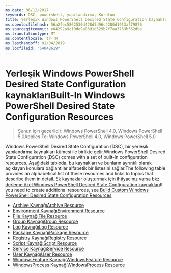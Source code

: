 ```yaml
---
ms.date: 06/12/2017
keywords: DSC, powershell, yapılandırma, Kurulum
title: Yerleşik Windows PowerShell Desired State Configuration kaynakları
ms.openlocfilehash: 56a2fec5862530d428d5d96c4200d1913af79876
ms.sourcegitcommit: e04292a9c10de9a8391d529b7f7aa3753b362dbe
ms.translationtype: MT
ms.contentlocale: tr-TR
ms.lasthandoff: 01/04/2019
ms.locfileid: "54048619"
---
```

# <a name="built-in-windows-powershell-desired-state-configuration-resources"></a><span data-ttu-id="f182a-103">Yerleşik Windows PowerShell Desired State Configuration kaynakları</span><span class="sxs-lookup"><span data-stu-id="f182a-103">Built-In Windows PowerShell Desired State Configuration Resources</span></span>

> <span data-ttu-id="f182a-104">Şunun için geçerlidir: Windows PowerShell 4.0, Windows PowerShell 5.0</span><span class="sxs-lookup"><span data-stu-id="f182a-104">Applies To: Windows PowerShell 4.0, Windows PowerShell 5.0</span></span>

<span data-ttu-id="f182a-105">Windows PowerShell Desired State Configuration (DSC), bir yerleşik yapılandırma kaynakları kümesi ile birlikte gelir.</span><span class="sxs-lookup"><span data-stu-id="f182a-105">Windows PowerShell Desired State Configuration (DSC) comes with a set of built-in configuration resources.</span></span> <span data-ttu-id="f182a-106">Aşağıdaki tabloda, bu kaynakları ve bunların ayrıntılı olarak açıklayan konulara bağlantılar alfabetik bir listesini sağlar.</span><span class="sxs-lookup"><span data-stu-id="f182a-106">The following table provides an alphabetical list of these resources and links to topics that describe them in detail.</span></span> <span data-ttu-id="f182a-107">Ek kaynaklar oluşturmak için ihtiyacınız varsa bkz [derleme özel Windows PowerShell Desired State Configuration kaynakları](../../../resources/authoringResource.md)</span><span class="sxs-lookup"><span data-stu-id="f182a-107">If you need to create additional resources, see [Build Custom Windows PowerShell Desired State Configuration Resources](../../../resources/authoringResource.md)</span></span>

* [<span data-ttu-id="f182a-108">Archive Kaynağı</span><span class="sxs-lookup"><span data-stu-id="f182a-108">Archive Resource</span></span>](archiveResource.md)
* [<span data-ttu-id="f182a-109">Environment Kaynağı</span><span class="sxs-lookup"><span data-stu-id="f182a-109">Environment Resource</span></span>](environmentResource.md)
* [<span data-ttu-id="f182a-110">File Kaynağı</span><span class="sxs-lookup"><span data-stu-id="f182a-110">File Resource</span></span>](fileResource.md)
* [<span data-ttu-id="f182a-111">Group Kaynağı</span><span class="sxs-lookup"><span data-stu-id="f182a-111">Group Resource</span></span>](groupResource.md)
* [<span data-ttu-id="f182a-112">Log Kaynağı</span><span class="sxs-lookup"><span data-stu-id="f182a-112">Log Resource</span></span>](logResource.md)
* [<span data-ttu-id="f182a-113">Package Kaynağı</span><span class="sxs-lookup"><span data-stu-id="f182a-113">Package Resource</span></span>](packageResource.md)
* [<span data-ttu-id="f182a-114">Registry Kaynağı</span><span class="sxs-lookup"><span data-stu-id="f182a-114">Registry Resource</span></span>](registryResource.md)
* [<span data-ttu-id="f182a-115">Script Kaynağı</span><span class="sxs-lookup"><span data-stu-id="f182a-115">Script Resource</span></span>](scriptResource.md)
* [<span data-ttu-id="f182a-116">Service Kaynağı</span><span class="sxs-lookup"><span data-stu-id="f182a-116">Service Resource</span></span>](serviceResource.md)
* [<span data-ttu-id="f182a-117">User Kaynağı</span><span class="sxs-lookup"><span data-stu-id="f182a-117">User Resource</span></span>](userResource.md)
* [<span data-ttu-id="f182a-118">WindowsFeature Kaynağı</span><span class="sxs-lookup"><span data-stu-id="f182a-118">WindowsFeature Resource</span></span>](windowsfeatureResource.md)
* [<span data-ttu-id="f182a-119">WindowsProcess Kaynağı</span><span class="sxs-lookup"><span data-stu-id="f182a-119">WindowsProcess Resource</span></span>](windowsProcessResource.md)
